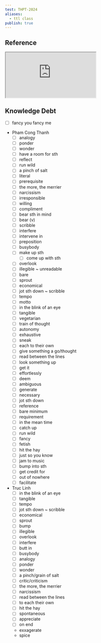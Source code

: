 ```yaml
---
test: THPT-2024
aliases:
  - ttl class
publish: true
---
```



## Reference


<iframe src="https://docs.google.com/viewer?url=https://pub-a6617bda9fbb496c9e31b3f3af0cb28d.r2.dev/Week%201%20-%20TLinh%20-%20Assignment%201.pdf&embedded=true"></iframe>

 
## Knowledge Debt

- [ ] fancy you fancy me

- Pham Cong Thanh
	- [ ] analogy
	- [ ] ponder
	- [ ] wonder
	- [ ] have a room for sth
	- [ ] reflect
	- [ ] run wild
	- [ ] a pinch of salt
	- [ ] literal
	- [ ] prerequisite
	- [ ] the more, the merrier
	- [ ] narcissism
	- [ ] irresponsible
	- [ ] willing
	- [ ] compliment
	- [ ] bear sth in mind
	- [ ] bear (v)
	- [ ] scribble
	- [ ] interfere
	- [ ] intervene in
	- [ ] preposition
	- [ ] busybody
	- [ ] make up sth
		- [ ] come up with sth
	- [ ] overlook
	- [ ] illegible ~ unreadable
	- [ ] bare
	- [ ] sprout
	- [ ] economical
	- [ ] jot sth down ~ scribble
	- [ ] tempo
	- [ ] motto
	- [ ] in the blink of an eye
	- [ ] tangible
	- [ ] vegetarian
	- [ ] train of thought
	- [ ] autonomy
	- [ ] exhaustive
	- [ ] sneak
	- [ ] each to their own
	- [ ] give something a go/thought
	- [ ] read between the lines
	- [ ] look something up
	- [ ] get it
	- [ ] effortlessly
	- [ ] deem
	- [ ] ambiguous
	- [ ] generate
	- [ ] necessary
	- [ ] jot sth down
	- [ ] reference
	- [ ] bare minimum
	- [ ] requirement
	- [ ] in the mean time
	- [ ] catch up
	- [ ] run wild
	- [ ] fancy
	- [ ] fetish
	- [ ] hit the hay
	- [ ] just so you know
	- [ ] jam to music
	- [ ] bump into sth
	- [ ] get credit for
	- [ ] out of nowhere
	- [ ] facilitate
	
- Truc Linh
	- [ ] in the blink of an eye
	- [ ] tangible
	- [ ] tempo
	- [ ] jot sth down ~ scribble
	- [ ] economical
	- [ ] sprout
	- [ ] bump
	- [ ] illegible
	- [ ] overlook
	- [ ] interfere
	- [ ] butt in
	- [ ] busybody
	- [ ] analogy
	- [ ] ponder
	- [ ] wonder
	- [ ] a pinch/grain of salt
	- [ ] critic/criticism
	- [ ] the more, the merrier
	- [ ] narcissism
	- [ ] read between the lines
	- [ ] to each their own
	- [ ] hit the hay
	- [ ] spontaneous
	- [ ] appreciate
	- [ ] on end
	- exxagerate
	- spice